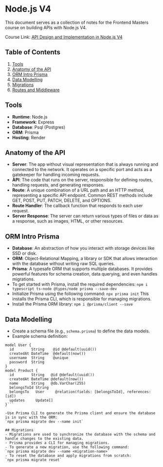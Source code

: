 # Node.js V4

This document serves as a collection of notes for the Frontend Masters course on building APIs with Node.js V4.

Course Link: [API Design and Implementation in Node.js V4](https://hendrixer.github.io/API-design-v4/)

## Table of Contents

1. [Tools](#tools)
2. [Anatomy of the API](#anatomy-of-the-api)
3. [ORM Intro Prisma](#orm-intro-prisma)
4. [Data Modelling](#data-modelling)
5. [Migrations](#migrations)
6. [Routes and Middleware](#routes-and-middleware)

## Tools

- **Runtime**: Node.js
- **Framework**: Express
- **Database**: Psql (Postgres)
- **ORM**: Prisma
- **Hosting**: Render

## Anatomy of the API

- **Server**: The app without visual representation that is always running and connected to the network. It operates on a specific port and acts as a gatekeeper for handling incoming requests.
- **API**: The code that runs on the server, responsible for defining routes, handling requests, and generating responses.
- **Route**: A unique combination of a URL path and an HTTP method, representing a specific API endpoint. Common REST methods include GET, POST, PUT, PATCH, DELETE, and OPTIONS.
- **Route Handler**: The callback function that responds to each user request.
- **Server Response**: The server can return various types of files or data as a response, such as images, HTML, or other resources.

## ORM Intro Prisma

- **Database**: An abstraction of how you interact with storage devices like SSD or disk.
- **ORM**: Object-Relational Mapping, a library or SDK that allows interaction with the database without writing raw SQL queries.
- **Prisma**: A typesafe ORM that supports multiple databases. It provides powerful features for schema creation, data querying, and even handles migrations.
- To get started with Prisma, install the required dependencies:
`npm i typescript ts-node @types/node prisma --save-dev`
- Initialize Prisma using the following command:
`npx prisma init`
This installs the Prisma CLI, which is responsible for managing migrations.
- Install the Prisma ORM library:
`npm i @prisma/client --save`

## Data Modelling

- Create a schema file (e.g., `schema.prisma`) to define the data models.
- Example schema definition:
```prisma
model User {
  id        String    @id @default(uuid())
  createdAt DateTime  @default(now())
  username  String    @unique
  password  String
}
model Product {
  id        String   @id @default(uuid())
  createdAt DateTime @default(now())
  name      String   @db.VarChar(255)
  belongsToId String
  belongsTo   User     @relation(fields: [belongsToId], references: [id])
  updates     Update[]
}```

-Use Prisma CLI to generate the Prisma client and ensure the database is in sync with the ORM:
`npx prisma migrate dev --name init`

## Migrations
- Migrations are used to synchronize the database with the schema and handle changes to the existing data.
- Prisma provides a CLI for managing migrations.
- To generate a new migration, use the following command:
`npx prisma migrate dev --name <migration-name>`
- To reset the database and apply migrations from scratch:
`npx prisma migrate reset`



